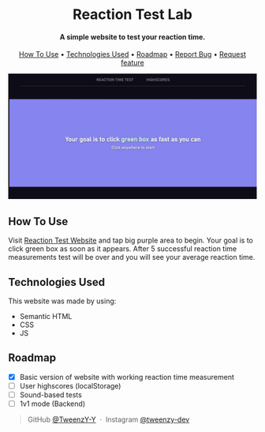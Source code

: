 
<h1 align="center">
  Reaction Test Lab
</h1>

<h4 align="center">A simple website to test your reaction time</a>.</h4>

<p align="center">
  <a href="#how-to-use">How To Use</a> •
  <a href="#technologies-used">Technologies Used</a> •
  <a href="#roadmap">Roadmap</a> •
  <a href="https://github.com/TweenzY-Y/reaction-test-lab/issues">Report Bug</a> •
  <a href="https://github.com/TweenzY-Y/reaction-test-lab/issues">Request feature</a>
</p>

![screenshot](https://raw.githubusercontent.com/TweenzY-Y/reaction-test-lab/main/previews/preview-desktop.JPG)

## How To Use

Visit [Reaction Test Website](https://reaction-test-lab.vercel.app/) and tap big purple area to begin. Your goal is to click green box as soon as it appears. After 5 successful reaction time measurements test will be over and you will see your average reaction time.

## Technologies Used

This website was made by using:

- Semantic HTML
- CSS
- JS

## Roadmap

- [x] Basic version of website with working reaction time measurement
- [ ] User highscores (localStorage)
- [ ] Sound-based tests
- [ ] 1v1 mode (Backend)

> GitHub [@TweenzY-Y](https://github.com/TweenzY-Y) &nbsp;&middot;&nbsp;
> Instagram [@tweenzy-dev](https://www.instagram.com/tweenzy_dev/)

